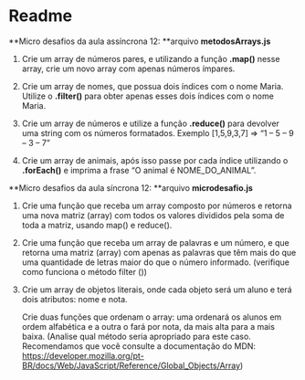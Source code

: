 # Readme



**Micro desafios da aula assíncrona 12: **arquivo **metodosArrays.js**



1. Crie um array de números pares, e utilizando a função **.map()** nesse array, crie um novo array com apenas números ímpares.
2. Crie um array de nomes, que possua dois índices com o nome Maria. Utilize o **.filter()** para obter apenas esses dois índices com o nome Maria.

3. Crie um array de números e utilize a função **.reduce()** para devolver uma string com os números formatados.
   Exemplo [1,5,9,3,7] => “1 – 5 – 9 – 3 – 7”

4. Crie um array de animais, após isso passe por cada índice utilizando o **.forEach()** e imprima a frase “O animal é NOME_DO_ANIMAL”.



**Micro desafios da aula síncrona 12: **arquivo **microdesafio.js**



1. Crie uma função que receba um array composto por números e retorna uma nova matriz (array) com todos os valores divididos pela soma de toda a matriz, usando map() e reduce().

   

2. Crie uma função que receba um array de palavras e um número, e que retorna uma matriz (array) com apenas as palavras que têm mais do que uma quantidade de letras maior do que o número informado. (verifique como funciona o método filter ())

3. Crie um array de objetos literais, onde cada objeto será um aluno e terá dois atributos: nome e nota.

   Crie duas funções que ordenam o array: uma ordenará os alunos em ordem alfabética e a outra o fará por nota, da mais alta para a mais baixa. (Analise qual método seria apropriado para este caso. Recomendamos que você consulte a documentação do MDN: https://developer.mozilla.org/pt-BR/docs/Web/JavaScript/Reference/Global_Objects/Array)